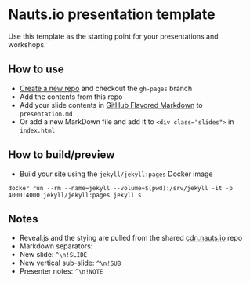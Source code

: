 # Nauts.io presentation template
Use this template as the starting point for your presentations and workshops.

## How to use
- [Create a new repo](https://github.com/organizations/nautsio/repositories/new) and checkout the `gh-pages` branch
- Add the contents from this repo
- Add your slide contents in [GitHub Flavored Markdown](https://help.github.com/articles/github-flavored-markdown) to `presentation.md`
- Or add a new MarkDown file and add it to `<div class="slides">` in `index.html`


## How to build/preview
- Build your site using the `jekyll/jekyll:pages` Docker image

```
docker run --rm --name=jekyll --volume=$(pwd):/srv/jekyll -it -p 4000:4000 jekyll/jekyll:pages jekyll s
```


## Notes
- Reveal.js and the stying are pulled from the shared [cdn.nauts.io](https://github.com/nautsio/cdn) repo
- Markdown separators:
 - New slide: `^\n!SLIDE`
 - New vertical sub-slide: `^\n!SUB`
 - Presenter notes: `^\n!NOTE`
